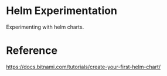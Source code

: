 # Helm Experimentation
Experimenting with helm charts.

# Reference
https://docs.bitnami.com/tutorials/create-your-first-helm-chart/
